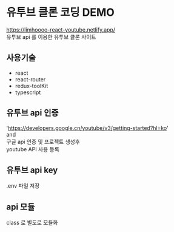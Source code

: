 # 유투브 클론 코딩 DEMO

https://limhoooo-react-youtube.netlify.app/<br/>
유투브 api 를 이용한 유투브 클론 사이트

## 사용기술

- react<br>
- react-router<br>
- redux-toolKit<br>
- typescript<br>

## 유투브 api 인증

'https://developers.google.cn/youtube/v3/getting-started?hl=ko' <br>
and <br>
구글 api 인증 및 프로젝트 생성후 <br>
youtube API 사용 등록 <br>

## 유투브 api key

.env 파일 저장<br>

## api 모듈

class 로 별도로 모듈화
